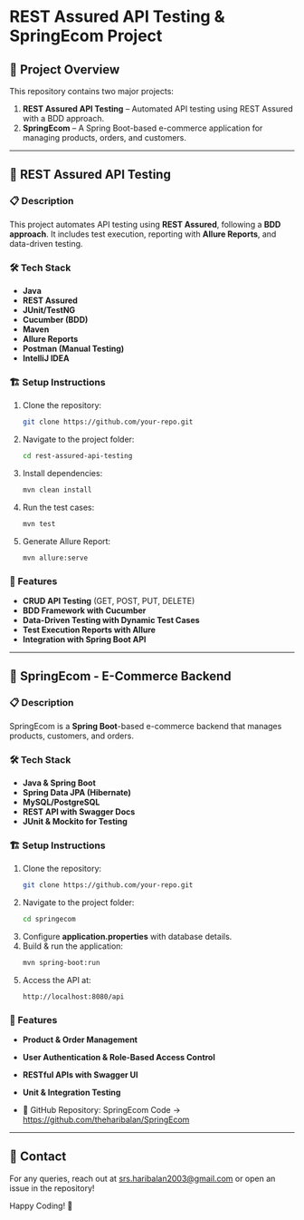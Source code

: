 # REST Assured API Testing & SpringEcom Project

## 📌 Project Overview
This repository contains two major projects:
1. **REST Assured API Testing** – Automated API testing using REST Assured with a BDD approach.
2. **SpringEcom** – A Spring Boot-based e-commerce application for managing products, orders, and customers.

---
## 🚀 REST Assured API Testing
### 📋 Description
This project automates API testing using **REST Assured**, following a **BDD approach**. It includes test execution, reporting with **Allure Reports**, and data-driven testing.

### 🛠 Tech Stack
- **Java**
- **REST Assured**
- **JUnit/TestNG**
- **Cucumber (BDD)**
- **Maven**
- **Allure Reports**
- **Postman (Manual Testing)**
- **IntelliJ IDEA**

### 🏗 Setup Instructions
1. Clone the repository:
   ```sh
   git clone https://github.com/your-repo.git
   ```
2. Navigate to the project folder:
   ```sh
   cd rest-assured-api-testing
   ```
3. Install dependencies:
   ```sh
   mvn clean install
   ```
4. Run the test cases:
   ```sh
   mvn test
   ```
5. Generate Allure Report:
   ```sh
   mvn allure:serve
   ```

### 📌 Features
- **CRUD API Testing** (GET, POST, PUT, DELETE)
- **BDD Framework with Cucumber**
- **Data-Driven Testing with Dynamic Test Cases**
- **Test Execution Reports with Allure**
- **Integration with Spring Boot API**

---
## 🛒 SpringEcom - E-Commerce Backend
### 📋 Description
SpringEcom is a **Spring Boot**-based e-commerce backend that manages products, customers, and orders.

### 🛠 Tech Stack
- **Java & Spring Boot**
- **Spring Data JPA (Hibernate)**
- **MySQL/PostgreSQL**
- **REST API with Swagger Docs**
- **JUnit & Mockito for Testing**

### 🏗 Setup Instructions
1. Clone the repository:
   ```sh
   git clone https://github.com/your-repo.git
   ```
2. Navigate to the project folder:
   ```sh
   cd springecom
   ```
3. Configure **application.properties** with database details.
4. Build & run the application:
   ```sh
   mvn spring-boot:run
   ```
5. Access the API at:
   ```sh
   http://localhost:8080/api
   ```

### 📌 Features
- **Product & Order Management**
- **User Authentication & Role-Based Access Control**
- **RESTful APIs with Swagger UI**
- **Unit & Integration Testing**

- 📌 GitHub Repository: SpringEcom Code -> https://github.com/theharibalan/SpringEcom

---
## 📧 Contact
For any queries, reach out at [srs.haribalan2003@gmail.com](mailto:srs.haribalan2003@gmail.com) or open an issue in the repository!

Happy Coding! 🚀


